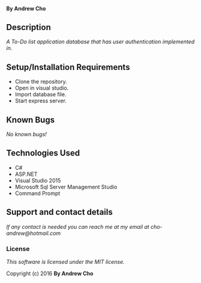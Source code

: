 #### By Andrew Cho 

## Description

_A To-Do list application database that has user authentication implemented in._

## Setup/Installation Requirements
* Clone the repository.
* Open in visual studio.
* Import database file.
* Start express server.

## Known Bugs
_No known bugs!_

## Technologies Used

* C#
* ASP.NET
* Visual Studio 2015
* Microsoft Sql Server Management Studio
* Command Prompt

## Support and contact details
_If any contact is needed you can reach me at my email at cho-andrew@hotmail.com_

### License

*This software is licensed under the MIT license.*

Copyright (c) 2016 **By Andrew Cho**
